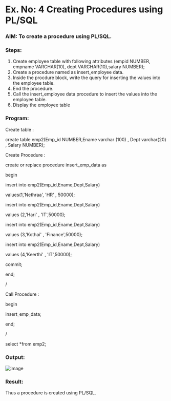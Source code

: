 # Ex. No: 4 Creating Procedures using PL/SQL

### AIM: To create a procedure using PL/SQL.

### Steps:
1. Create employee table with following attributes (empid NUMBER, empname VARCHAR(10), dept VARCHAR(10),salary NUMBER);
2. Create a procedure named as insert_employee data.
3. Inside the procdure block, write the query for inserting the values into the employee table.
4. End the procedure.
5. Call the insert_employee data procedure to insert the values into the employee table.
6. Display the employee table

### Program:

Create table :

 create table emp2(Emp_id NUMBER,Ename varchar (100) , Dept varchar(20) , Salary NUMBER);

Create Procedure :

create or replace procedure insert_emp_data as



begin



insert into emp2(Emp_id,Ename,Dept,Salary)


values(1,'Nethraa', 'HR' , 50000);

insert into emp2(Emp_id,Ename,Dept,Salary)

values (2,'Hari' , 'IT',50000);

insert into emp2(Emp_id,Ename,Dept,Salary)

values (3,'Kothai' , 'Finance',50000);

insert into emp2(Emp_id,Ename,Dept,Salary)

values (4,'Keerthi' , 'IT',50000);

commit;

end;

/

Call Procedure :

begin


insert_emp_data;


end;


/




select *from emp2;




### Output:
![image](https://github.com/Nethraa24/Ex-No-4-Creating-Procedures-using-PL-SQL/assets/121215786/84857ac4-a640-4c74-bd8d-1d73ac16390e)

### Result:
Thus a procedure is created using PL/SQL.
